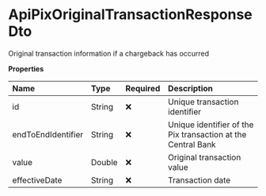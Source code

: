 # ApiPixOriginalTransactionResponseDto

Original transaction information if a chargeback has occurred

**Properties**

| Name               | Type   | Required | Description                                                  |
| :----------------- | :----- | :------- | :----------------------------------------------------------- |
| id                 | String | ❌       | Unique transaction identifier                                |
| endToEndIdentifier | String | ❌       | Unique identifier of the Pix transaction at the Central Bank |
| value              | Double | ❌       | Original transaction value                                   |
| effectiveDate      | String | ❌       | Transaction date                                             |

<!-- This file was generated by liblab | https://liblab.com/ -->
